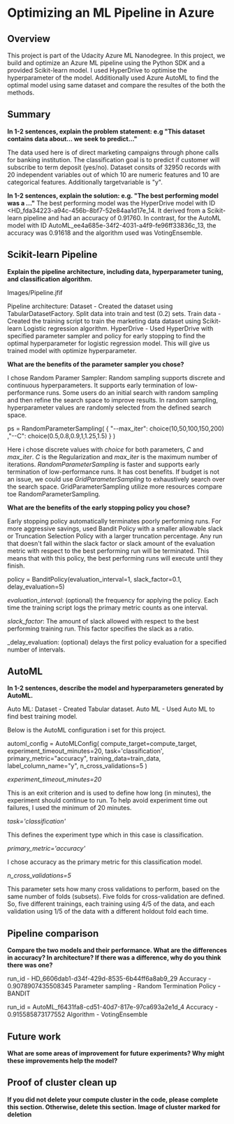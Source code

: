 # Optimizing an ML Pipeline in Azure

## Overview
This project is part of the Udacity Azure ML Nanodegree.
In this project, we build and optimize an Azure ML pipeline using the Python SDK and a provided Scikit-learn model. I used HyperDrive to optimise the hyperparameter of the model. Additionally used Azure AutoML to find the optimal model using same dataset and compare the resultes of the both the methods.

## Summary
**In 1-2 sentences, explain the problem statement: e.g "This dataset contains data about... we seek to predict..."**

The data used here is of direct marketing campaigns through phone calls for banking institution. The classification goal is to predict if customer will subscribe to term deposit (yes/no). Dataset consits of 32950 records with 20 independent variables out of which 10 are numeric features and 10 are categorical features. Additionally targetvariable is "y".

**In 1-2 sentences, explain the solution: e.g. "The best performing model was a ..."**
The best performing model was the HyperDrive model with ID <HD_fda34223-a94c-456b-8bf7-52e84aa1d17e_14. It derived from a Scikit-learn pipeline and had an accuracy of 0.91760. 
In contrast, for the AutoML model with ID AutoML_ee4a685e-34f2-4031-a4f9-fe96ff33836c_13, the accuracy was 0.91618 and the algorithm used was VotingEnsemble.


## Scikit-learn Pipeline
**Explain the pipeline architecture, including data, hyperparameter tuning, and classification algorithm.**

Images/Pipeline.jfif

Pipeline architecture:
		Dataset - Created the dataset using TabularDatasetFactory. Split data into train and test (0.2) sets.
		Train data - Created the training script to train the marketing data dataset using Scikit-learn Logistic regression algorithm.
		HyperDrive - Used HyperDrive with specified parameter sampler and policy for early stopping to find the optimal hyperparameter for logistic regression model. This will give us trained	model with optimize hyperparameter.
	

**What are the benefits of the parameter sampler you chose?**

I chose Random Paramer Sampler:
	Random sampling supports discrete and continuous hyperparameters. It supports early termination of low-performance runs. Some users do an initial search with random sampling and then refine the search space to improve results. In random sampling, hyperparameter values are randomly selected from the defined search space.

ps = RandomParameterSampling( 
    {
        "--max_iter": choice(10,50,100,150,200)
        ,"--C": choice(0.5,0.8,0.9,1,1.25,1.5)
    }
)

Here i chose discrete values with _choice_ for both parameters, _C_ and _max_iter_. _C_ is the Regularization and _max_iter_ is the maximum number of iterations. 
_RandomParameterSampling_ is faster and supports early termination of low-performance runs. It has cost benefits. 
If budget is not an issue, we could use _GridParameterSampling_ to exhaustively search over the search space. GridParameterSampling utilize more resources compare toe RandomParameterSampling.


**What are the benefits of the early stopping policy you chose?**

Early stopping policy automatically terminates poorly performing runs. For more aggressive savings, used Bandit Policy with a smaller allowable slack or Truncation Selection Policy with a larger truncation percentage. Any run that doesn't fall within the slack factor or slack amount of the evaluation metric with respect to the best performing run will be terminated. This means that with this policy, the best performing runs will execute until they finish.

policy = BanditPolicy(evaluation_interval=1, slack_factor=0.1, delay_evaluation=5)

_evaluation_interval_: (optional) the frequency for applying the policy. Each time the training script logs the primary metric counts as one interval.

_slack_factor_: The amount of slack allowed with respect to the best performing training run. This factor specifies the slack as a ratio.

_delay_evaluation: (optional) delays the first policy evaluation for a specified number of intervals.


## AutoML
**In 1-2 sentences, describe the model and hyperparameters generated by AutoML.**

Auto ML:
	Dataset - Created Tabular dataset.
	Auto ML - Used Auto ML to find best training model.
	
Below is the AutoML configuration i set for this project.

automl_config = AutoMLConfig(
    compute_target=compute_target,
    experiment_timeout_minutes=20,
    task='classification',
    primary_metric="accuracy",
    training_data=train_data,
    label_column_name="y",
    n_cross_validations=5
)

_experiment_timeout_minutes=20_

This is an exit criterion and is used to define how long (in minutes), the experiment should continue to run. To help avoid experiment time out failures, I used the minimum of 20 minutes.

_task='classification'_

This defines the experiment type which in this case is classification.

_primary_metric='accuracy'_

I chose accuracy as the primary metric for this classification model.

_n_cross_validations=5_

This parameter sets how many cross validations to perform, based on the same number of folds (subsets). Five folds for cross-validation are defined. So, five different trainings, each training using 4/5 of the data, and each validation using 1/5 of the data with a different holdout fold each time.


## Pipeline comparison
**Compare the two models and their performance. What are the differences in accuracy? In architecture? If there was a difference, why do you think there was one?**

run_id - HD_6606dab1-d34f-429d-8535-6b44ff6a8ab9_29
Accuracy - 0.9078907435508345
Parameter sampling - Random
Termination Policy - BANDIT


run_id = AutoML_f6431fa8-cd51-40d7-817e-97ca693a2e1d_4
Accuracy - 0.915585873177552
Algorithm - VotingEnsemble

## Future work
**What are some areas of improvement for future experiments? Why might these improvements help the model?**

## Proof of cluster clean up
**If you did not delete your compute cluster in the code, please complete this section. Otherwise, delete this section.**
**Image of cluster marked for deletion**
